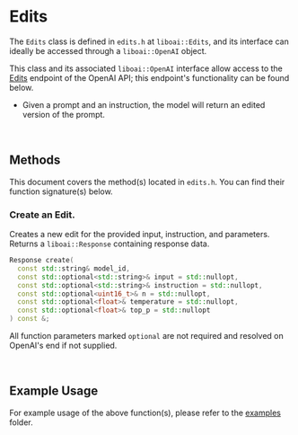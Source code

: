 <h1>Edits</h1>
<p>The <code>Edits</code> class is defined in <code>edits.h</code> at <code>liboai::Edits</code>, and its interface can ideally be accessed through a <code>liboai::OpenAI</code> object.

This class and its associated <code>liboai::OpenAI</code> interface allow access to the <a href="https://beta.openai.com/docs/api-reference/edits">Edits</a> endpoint of the OpenAI API; this endpoint's functionality can be found below.</p>
- Given a prompt and an instruction, the model will return an edited version of the prompt.

<br>
<h2>Methods</h2>
<p>This document covers the method(s) located in <code>edits.h</code>. You can find their function signature(s) below.</p>

<h3>Create an Edit.</h3>
<p>Creates a new edit for the provided input, instruction, and parameters. Returns a <code>liboai::Response</code> containing response data.</p>

```cpp
Response create(
  const std::string& model_id,
  const std::optional<std::string>& input = std::nullopt,
  const std::optional<std::string>& instruction = std::nullopt,
  const std::optional<uint16_t>& n = std::nullopt,
  const std::optional<float>& temperature = std::nullopt,
  const std::optional<float>& top_p = std::nullopt
) const &;
```

<p>All function parameters marked <code>optional</code> are not required and resolved on OpenAI's end if not supplied.</p>

<br>
<h2>Example Usage</h2>
<p>For example usage of the above function(s), please refer to the <a href="/examples">examples</a> folder.
